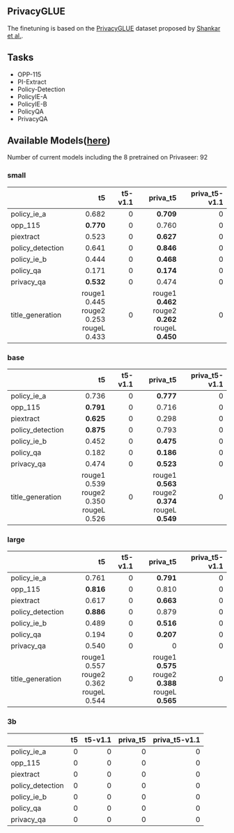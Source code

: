 ## PrivacyGLUE

The finetuning is based on the [PrivacyGLUE](https://github.com/infsys-lab/privacy-glue) dataset proposed by [Shankar et al.](https://www.mdpi.com/2076-3417/13/6/3701).


## Tasks

- OPP-115
- PI-Extract
- Policy-Detection
- PolicyIE-A
- PolicyIE-B
- PolicyQA
- PrivacyQA

## Available Models([here](https://huggingface.co/alzoubi36))


Number of current models including the 8 pretrained on Privaseer: 92

### small


|                   |                                             t5 | t5-v1.1 |                                                   priva_t5 | priva_t5-v1.1 |
|:------------------|-----------------------------------------------:|--------:|-----------------------------------------------------------:|--------------:|
| policy\_ie\_a     |                                          0.682 |       0 |                                                  __0.709__ |             0 |
| opp\_115          |                                      __0.770__ |       0 |                                                      0.760 |             0 |
| piextract         |                                          0.523 |       0 |                                                  __0.627__ |             0 |
| policy\_detection |                                          0.641 |       0 |                                                  __0.846__ |             0 |
| policy\_ie\_b     |                                          0.444 |       0 |                                                  __0.468__ |             0 |
| policy\_qa        |                                          0.171 |       0 |                                                  __0.174__ |             0 |
| privacy\_qa       |                                      __0.532__ |       0 |                                                      0.474 |             0 |
| title\_generation | rouge1 0.445<br/>rouge2 0.253<br/>rougeL 0.433 |       0 | rouge1 __0.462__<br/>rouge2 __0.262__<br/>rougeL __0.450__ |             0 |
 

### base


|                   |                                             t5 | t5-v1.1 |                                                   priva_t5 | priva_t5-v1.1 |
|:------------------|-----------------------------------------------:|--------:|-----------------------------------------------------------:|--------------:|
| policy\_ie\_a     |                                          0.736 |       0 |                                                  __0.777__ |             0 |
| opp\_115          |                                      __0.791__ |       0 |                                                      0.716 |             0 |
| piextract         |                                      __0.625__ |       0 |                                                      0.298 |             0 |
| policy\_detection |                                      __0.875__ |       0 |                                                      0.793 |             0 |
| policy\_ie\_b     |                                          0.452 |       0 |                                                  __0.475__ |             0 |
| policy\_qa        |                                          0.182 |       0 |                                                  __0.186__ |             0 |
| privacy\_qa       |                                          0.474 |       0 |                                                  __0.523__ |             0 |
| title\_generation | rouge1 0.539<br/>rouge2 0.350<br/>rougeL 0.526 |       0 | rouge1 __0.563__<br/>rouge2 __0.374__<br/>rougeL __0.549__ |             0 |


### large


|                   |                                             t5 | t5-v1.1 |                                                   priva_t5 | priva_t5-v1.1 |
|:------------------|-----------------------------------------------:|--------:|-----------------------------------------------------------:|--------------:|
| policy\_ie\_a     |                                          0.761 |       0 |                                                  __0.791__ |             0 |
| opp\_115          |                                      __0.816__ |       0 |                                                      0.810 |             0 |
| piextract         |                                          0.617 |       0 |                                                  __0.663__ |             0 |
| policy\_detection |                                      __0.886__ |       0 |                                                      0.879 |             0 |
| policy\_ie\_b     |                                          0.489 |       0 |                                                  __0.516__ |             0 |
| policy\_qa        |                                          0.194 |       0 |                                                  __0.207__ |             0 |
| privacy\_qa       |                                          0.540 |       0 |                                                          0 |             0 |
| title\_generation | rouge1 0.557<br/>rouge2 0.362<br/>rougeL 0.544 |       0 | rouge1 __0.575__<br/>rouge2 __0.388__<br/>rougeL __0.565__ |             0 |


### 3b


|                   |   t5 |   t5-v1.1 |   priva_t5 |   priva_t5-v1.1 |
|:------------------|-----:|----------:|-----------:|----------------:|
| policy\_ie\_a     |    0 |         0 |          0 |               0 |
| opp\_115          |    0 |         0 |          0 |               0 |
| piextract         |    0 |         0 |          0 |               0 |
| policy\_detection |    0 |         0 |          0 |               0 |
| policy\_ie\_b     |    0 |         0 |          0 |               0 |
| policy\_qa        |    0 |         0 |          0 |               0 |
| privacy\_qa       |    0 |         0 |          0 |               0 |
 

